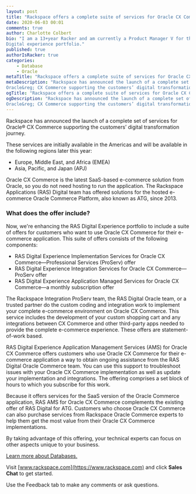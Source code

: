 ```yaml
---
layout: post
title: "Rackspace offers a complete suite of services for Oracle CX Commerce"
date: 2020-06-03 00:01
comments: true
author: Charlotte Colbert
bio: "I am a 13+year Racker and am currently a Product Manager V for the Rackspace Application Services (RAS)
Digital experience portfolio."
published: true
authorIsRacker: true
categories:
    - Database
    - Oracle
metaTitle: "Rackspace offers a complete suite of services for Oracle CX Commerce"
metaDescription: "Rackspace has announced the launch of a complete set of services for
Oracle&reg; CX Commerce supporting the customers’ digital transformation journey."
ogTitle: "Rackspace offers a complete suite of services for Oracle CX Commerce"
ogDescription: "Rackspace has announced the launch of a complete set of services for
Oracle&reg; CX Commerce supporting the customers’ digital transformation journey."
---
```


Rackspace has announced the launch of a complete set of services for Oracle&reg; CX
Commerce supporting the customers’ digital transformation journey.

<!-- more -->

These services are initially available in the Americas and will be available in
the following regions later this year:

- Europe, Middle East, and Africa (EMEA)
- Asia, Pacific, and Japan (APJ)

Oracle CX Commerce is the latest SaaS-based e-commerce solution from Oracle,
so you do not need hosting to run the application. The Rackspace Applications
(RAS) Digital team has offered solutions for the hosted e-commerce Oracle
Commerce Platform, also known as ATG, since 2013.

### What does the offer include?

Now, we're enhancing the RAS Digital Experience portfolio to include a suite of
offers for customers who want to use Oracle CX Commerce for their e-commerce
application. This suite of offers consists of the following components:

- RAS Digital Experience Implementation Services for Oracle CX Commerce&mdash;Professional Services (ProServ) offer
- RAS Digital Experience Integration Services for Oracle CX Commerce&mdash;ProServ offer
- RAS Digital Experience Application Managed Services for Oracle CX Commerce&mdash;a monthly subscription offer

The Rackspace Integration ProServ team, the RAS Digital Oracle team, or a trusted
partner do the custom coding and integration work to implement your complete
e-commerce environment on Oracle CX Commerce. This service includes the
development of your custom shopping cart and any integrations between CX Commerce
and other third-party apps needed to provide the complete e-commerce experience.
These offers are statement-of-work based.

RAS Digital Experience Application Management Services (AMS) for Oracle CX
Commerce offers customers who use Oracle CX Commerce for their e-commerce
application a way to obtain ongoing assistance from the RAS Digital Oracle
Commerce team. You can use this support to troubleshoot issues with your Oracle
CX Commerce implementation as well as update your implementation and integrations.
The offering comprises a set block of hours to which you subscribe for this
work.

Because it offers services for the SaaS version of the Oracle Commerce
application, RAS AMS for Oracle CX Commerce complements the existing offer of
RAS Digital for ATG. Customers who choose Oracle CX Commerce can also purchase
services from Rackspace Oracle Commerce experts to help them get the most value
from their Oracle CX Commerce implementations.

By taking advantage of this offering, your technical experts can focus on other
aspects unique to your business.

<a class="cta red" id="cta" href="https://www.rackspace.com/dba-services">Learn more about Databases.</a>

Visit [www.rackspace.com](https://www.rackspace.com) and click **Sales Chat**
to get started.

Use the Feedback tab to make any comments or ask questions.
